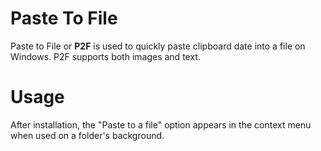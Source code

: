 # Paste To File
Paste to File or **P2F** is used to quickly paste clipboard date into a file on Windows. P2F supports both images and text.


# Usage
After installation, the "Paste to a file" option appears in the context menu when used on a folder's background.

